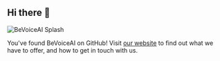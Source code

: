 ## Hi there 👋

![BeVoiceAI Splash](https://github.com/user-attachments/assets/f1e67976-1720-48a6-9ee9-505d622497f3)

You've found BeVoiceAI on GitHub! Visit [our website](https://bevoiceai.com) to find out what we have to offer, and how to get in touch with us.

<!--

**Here are some ideas to get you started:**

🙋‍♀️ A short introduction - what is your organization all about?
🌈 Contribution guidelines - how can the community get involved?
👩‍💻 Useful resources - where can the community find your docs? Is there anything else the community should know?
🍿 Fun facts - what does your team eat for breakfast?
🧙 Remember, you can do mighty things with the power of [Markdown](https://docs.github.com/github/writing-on-github/getting-started-with-writing-and-formatting-on-github/basic-writing-and-formatting-syntax)
-->
